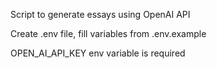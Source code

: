 Script to generate essays using OpenAI API

Create .env file, fill variables from .env.example

OPEN_AI_API_KEY env variable is required
